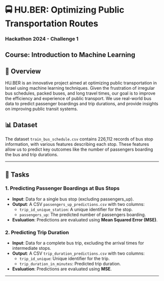 # 🚍 HU.BER: Optimizing Public Transportation Routes
### **Hackathon 2024 - Challenge 1**  
**Course**: Introduction to Machine Learning
---

## 🏁 Overview
HU.BER is an innovative project aimed at optimizing public transportation in Israel using machine learning techniques. Given the frustration of irregular bus schedules, packed buses, and long travel times, our goal is to improve the efficiency and experience of public transport. We use real-world bus data to predict passenger boardings and trip durations, and provide insights on improving public transit systems.

## 📊 Dataset
The dataset `train_bus_schedule.csv` contains 226,112 records of bus stop information, with various features describing each stop. These features allow us to predict key outcomes like the number of passengers boarding the bus and trip durations.

---

## 🚀 Tasks

### 1. Predicting Passenger Boardings at Bus Stops
- **Input**: Data for a single bus stop (excluding passengers_up).
- **Output**: A CSV `passengers_up_predictions.csv` with two columns:
  - `trip_id_unique_station`: A unique identifier for the stop.
  - `passengers_up`: The predicted number of passengers boarding.
- **Evaluation**: Predictions are evaluated using **Mean Squared Error (MSE)**.

### 2. Predicting Trip Duration
- **Input**: Data for a complete bus trip, excluding the arrival times for intermediate stops.
- **Output**: A CSV `trip_duration_predictions.csv` with two columns:
  - `trip_id_unique`: Unique identifier for the trip.
  - `trip_duration_in_minutes`: Predicted trip duration.
- **Evaluation**: Predictions are evaluated using **MSE**.
---
